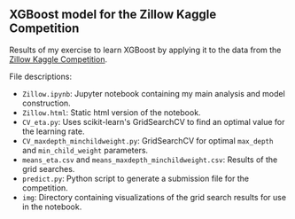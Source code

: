 XGBoost model for the Zillow Kaggle Competition
-----------------------------------------------

Results of my exercise to learn XGBoost by applying it to the data from the [Zillow Kaggle Competition](https://www.kaggle.com/c/zillow-prize-1).

File descriptions:

 - `Zillow.ipynb`: Jupyter notebook containing my main analysis and model construction.
 - `Zillow.html`: Static html version of the notebook.
 - `CV_eta.py`: Uses scikit-learn's GridSearchCV to find an optimal value for the learning rate.
 - `CV_maxdepth_minchildweight.py`: GridSearchCV for optimal `max_depth` and `min_child_weight` parameters.
 - `means_eta.csv` and `means_maxdepth_minchildweight.csv`: Results of the grid searches.
 - `predict.py`: Python script to generate a submission file for the competition.
 - `img`: Directory containing visualizations of the grid search results for use in the notebook.
